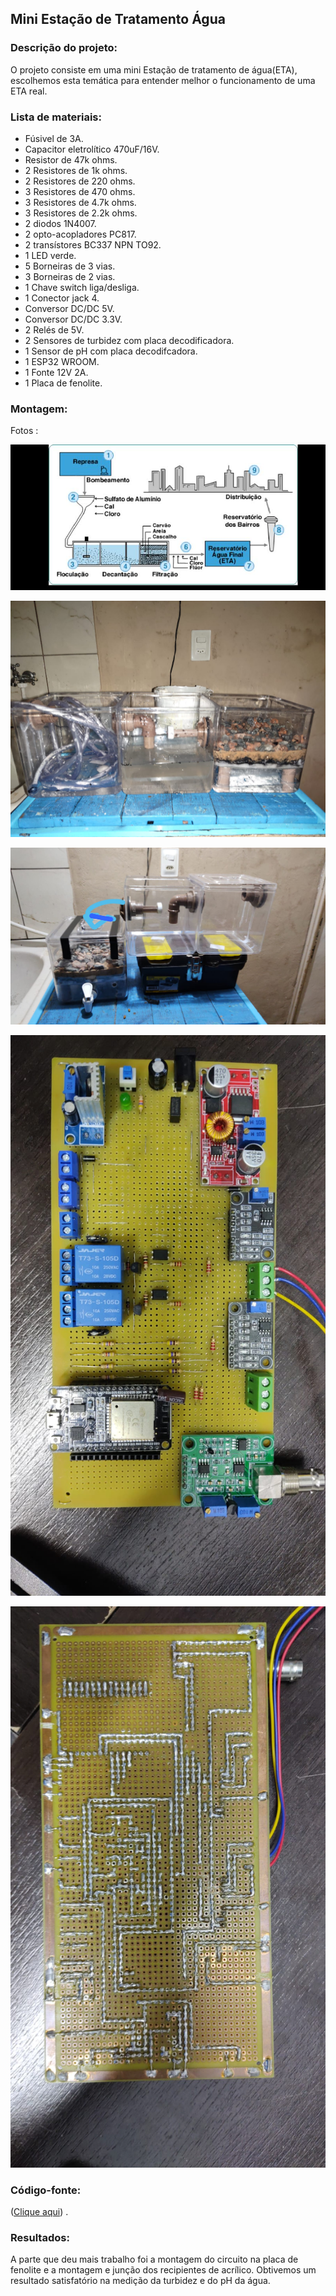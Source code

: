 Mini Estação de Tratamento Água
------------------
### Descrição do projeto: 
O projeto consiste em uma mini Estação de tratamento de água(ETA), escolhemos esta temática para entender melhor o funcionamento de uma ETA real.

### Lista de materiais: 
- Fúsivel de 3A.
- Capacitor eletrolítico 470uF/16V.
- Resistor de 47k ohms.
- 2 Resistores de 1k ohms.
- 2 Resistores de 220 ohms.
- 3 Resistores de 470 ohms.
- 3 Resistores de 4.7k ohms.
- 3 Resistores de 2.2k ohms.
- 2 diodos 1N4007.
- 2 opto-acopladores PC817.
- 2 transístores BC337 NPN TO92.
- 1 LED verde.
- 5 Borneiras de 3 vias.
- 3 Borneiras de 2 vias.
- 1 Chave switch liga/desliga.
- 1 Conector jack 4.
- Conversor DC/DC 5V.
- Conversor DC/DC 3.3V.
- 2 Relés de 5V.
- 2 Sensores de turbidez com placa decodificadora.
- 1 Sensor de pH com placa decodifcadora.
- 1 ESP32 WROOM.
- 1 Fonte 12V 2A.
- 1 Placa de fenolite.

### Montagem:
Fotos :

![Como funciona uma ETA](./img/eta_how_it_works.jpg)

![Imagem do recipiente](./img/eta_tanque.jpg)

![Outra](./img/eta_tanque2.jpg)

![Circuito na placa visto de cima](./img/eta_frontal.jpg)

![Visto de trás](./img/eta_back.jpg)

### Código-fonte:
([Clique aqui](https://github.com/jonas4040/EstacaoTratamentoAgua/blob/main/src/EstacaoTratamentoAgua/EstacaoTratamentoAgua.ino)) .

### Resultados: 
A parte que deu mais trabalho foi a montagem do circuito na placa de fenolite e a montagem e junção dos recipientes de acrílico. Obtivemos um resultado satisfatório na medição da turbidez e do pH da água.
